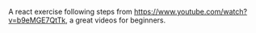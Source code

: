 A react exercise following steps from https://www.youtube.com/watch?v=b9eMGE7QtTk, a great videos for beginners.
